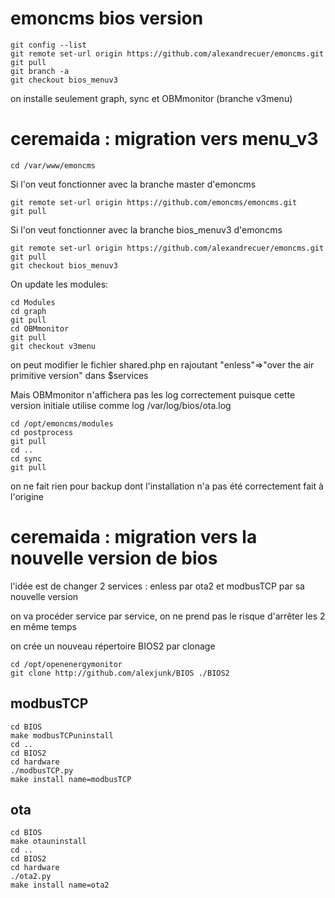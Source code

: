# emoncms bios version
```
git config --list
git remote set-url origin https://github.com/alexandrecuer/emoncms.git
git pull
git branch -a
git checkout bios_menuv3
```
on installe seulement graph, sync et OBMmonitor (branche v3menu)

# ceremaida : migration vers menu_v3
```
cd /var/www/emoncms
```
Si l'on veut fonctionner avec la branche master d'emoncms
```
git remote set-url origin https://github.com/emoncms/emoncms.git
git pull
```
Si l'on veut fonctionner avec la branche bios_menuv3 d'emoncms
```
git remote set-url origin https://github.com/alexandrecuer/emoncms.git
git pull
git checkout bios_menuv3
```
On update les modules:
```
cd Modules
cd graph
git pull
cd OBMmonitor
git pull
git checkout v3menu
```
on peut modifier le fichier shared.php en rajoutant "enless"=>"over the air primitive version" dans $services 

Mais OBMmonitor n'affichera pas les log correctement puisque cette version initiale utilise comme log /var/log/bios/ota.log

```
cd /opt/emoncms/modules
cd postprocess
git pull
cd ..
cd sync
git pull
```
on ne fait rien pour backup dont l'installation n'a pas été correctement fait à l'origine

# ceremaida : migration vers la nouvelle version de bios

l'idée est de changer 2 services : enless par ota2 et modbusTCP par sa nouvelle version

on va procéder service par service, on ne prend pas le risque d'arrêter les 2 en même temps

on crée un nouveau répertoire BIOS2 par clonage
```
cd /opt/openenergymonitor
git clone http://github.com/alexjunk/BIOS ./BIOS2
```
## modbusTCP

```
cd BIOS
make modbusTCPuninstall
cd ..
cd BIOS2
cd hardware
./modbusTCP.py
make install name=modbusTCP
```

## ota

```
cd BIOS
make otauninstall
cd ..
cd BIOS2
cd hardware
./ota2.py
make install name=ota2
```


